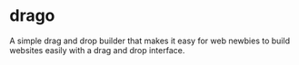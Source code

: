 # drago
A simple drag and drop builder that makes it easy for web newbies to build websites easily with a drag and drop interface.
